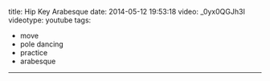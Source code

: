 title: Hip Key Arabesque
date: 2014-05-12 19:53:18
video: _0yx0QGJh3I
videotype: youtube
tags:
  - move
  - pole dancing
  - practice
  - arabesque
---

